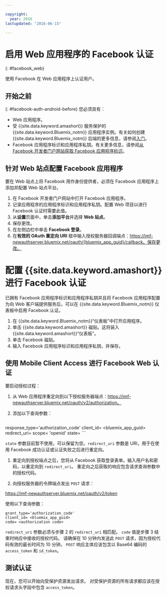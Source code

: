 ```yaml
---

copyright:
  year: 2016
lastupdated: "2016-06-15"

---
```


# 启用 Web 应用程序的 Facebook 认证
{: #facebook_web}

使用 Facebook 在 Web 应用程序上认证用户。

## 开始之前
{: #facebook-auth-android-before}
您必须具有：
* Web 应用程序。  
* 受 {{site.data.keyword.amashort}} 服务保护的 {{site.data.keyword.Bluemix_notm}} 应用程序实例。有关如何创建 {{site.data.keyword.Bluemix_notm}} 后端的更多信息，请参阅[入门](index.html)。
* Facebook 应用程序标识和应用程序私钥。有关更多信息，请参阅[从 Facebook 开发者门户网站获取 Facebook 应用程序标识](https://console.{DomainName}/docs/services/mobileaccess/facebook-auth-overview.html#facebook-appID)。


## 针对 Web 站点配置 Facebook 应用程序
要在 Web 站点上将 Facebook 用作身份提供者，必须在 Facebook 应用程序上添加并配置 Web 站点平台。

1. 在 Facebook 开发者门户网站中打开 Facebook 应用程序。
1. 记录应用程序的应用程序标识和应用程序私钥。配置 Web 项目以进行 Facebook 认证时需要此值。
1. 从**设置**页面中，单击**添加平台**并选择 **Web 站点**。
1. 保存更改。
1. 在左侧边栏中单击 **Facebook 登录**。
1. 在**有效的 OAuth 重定向 URI** 框中输入授权服务器回调端点：https://imf-newauthserver.bluemix.net/oauth/{bluemix_app_guid}/callback。保存更改。




# 配置 {{site.data.keyword.amashort}} 进行 Facebook 认证
已拥有 Facebook 应用程序标识和应用程序私钥并且将 Facebook 应用程序配置为向 Web 客户端提供服务后，可以在 {{site.data.keyword.Bluemix_notm}} 仪表板中启用 Facebook 认证。

1. 在 {{site.data.keyword.Bluemix_notm}}“仪表板”中打开应用程序。
1. 单击 {{site.data.keyword.amashort}} 磁贴。这将装入 {{site.data.keyword.amashort}}“仪表板”。
1. 单击 Facebook 磁贴。
1. 输入 Facebook 应用程序标识和应用程序私钥，并保存。




## 使用 Mobile Client Access 进行 Facebook Web 认证

要启动授权过程：

1. 从 Web 应用程序重定向到以下授权服务器端点：https://imf-newauthserver.bluemix.net/oauth/v2/authorization。

1. 添加以下查询参数：
   
   ```
response_type='authorization_code'
    client_id= <bluemix_app_guid>
    redirect_uri= <uri for redirecting after receiving the authorization code>
    scope= 'openid'
    state= <state>
    ```


  `state` 参数目前暂不使用，可以保留为空。`redirect_uri` 参数是 URI，用于在使用 Facebook 成功认证或认证失败之后进行重定向。

1. 重定向到授权端点之后，您将从 Facebook 获取登录表单。输入用户名和密码，以重定向到 `redirect_uri`。
重定向之后获取的响应包含请求查询参数中的授权代码。

1. 向授权服务器的令牌端点发出 `POST` 请求：

  https://imf-newauthserver.bluemix.net/oauth/v2/token

  使用以下查询参数：
  
  ```
grant_type='authorization_code'
  client_id= <bluemix_app_guid>
  code= <authorization code>
  ```
`redirect_uri` 参数必须与步骤 2 的 `redirect_uri` 相匹配。
`code` 值是步骤 3 结束时响应中接收的授权代码。
请确保在 10 分钟内发送此 `POST` 请求，因为授权代码有效的最长时间为 10 分钟。  `POST` 响应主体应该包含以 Base64 编码的 `access_token` 和 `id_token`。

## 测试认证
现在，您可以开始向受保护资源发出请求。
对受保护资源的所有请求都应该在授权请求头字段中包含 `access_token`。
